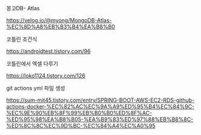 몽고DB- Atlas

https://velog.io/@myong/MongoDB-Atlas-%EC%8D%A8%EB%B3%B4%EA%B8%B0

코틀린 조건식

https://androidtest.tistory.com/96

코틀린에서 엑셀 다루기

https://loko1124.tistory.com/126

git actions yml 파일 생성

https://sum-mit45.tistory.com/entry/SPRING-BOOT-AWS-EC2-RDS-github-actions-docker-%EC%82%AC%EC%9A%A9%ED%95%B4%EC%84%9C-%EC%9E%90%EB%8F%99%EB%B0%B0%ED%8F%AC-%ED%95%98%EA%B8%B05-%EA%B9%83%ED%97%88%EB%B8%8C-%ED%8C%8C%EC%9D%BC-%EC%84%A4%EC%A0%95